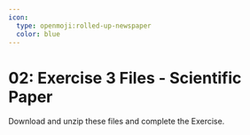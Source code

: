 ```yaml
---
icon:
  type: openmoji:rolled-up-newspaper
  color: blue
---
```


# 02: Exercise 3 Files - Scientific Paper

Download and unzip these files and complete the Exercise.
